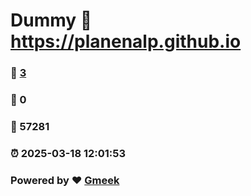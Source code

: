 # Dummy :link: https://planenalp.github.io 
### :page_facing_up: [3](https://planenalp.github.io/tag.html) 
### :speech_balloon: 0 
### :hibiscus: 57281 
### :alarm_clock: 2025-03-18 12:01:53 
### Powered by :heart: [Gmeek](https://github.com/Meekdai/Gmeek)
